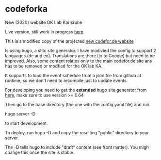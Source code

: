 # codeforka
New (2020) website OK Lab Karlsruhe

Live version, still work in progress [here](https://ok-lab-karlsruhe.de)


This is a modified copy of the projected [new codefor.de website](https://dev.codefor.de)

Is using hugo, a stitc site generator. I have modivied the config to support 2 languages (de and en). Translations are there (tx to Google) but need to be improved. Also, some content relates only to the main codefor.de site ans has to be removed or modfied for the OK lab KA.

It supports to load the event schedule from a json file from github at runtime, so we don't need to recompile just to update events.

For developing you need to get the **extended** hugo site generator from [here](https://github.com/gohugoio/hugo/releases/), make sure to use version >= 0.64

Then go to the base directory (the one with the config.yaml file) and run

hugo server -D

to start development.

To deploy, run hugo -D and copy the resulting "public" directory to your server.

The -D tells hugo to include "draft" content (see front matter). You migh change this once the site is stable.


